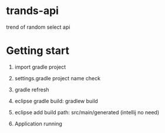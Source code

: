 # trands-api

trend of random select api

# Getting start

1. import gradle project

2. settings.gradle project name check

3. gradle refresh

4. eclipse gradle build: gradlew build

5. eclipse add build path: src/main/generated (intellij no need)

6. Application running

